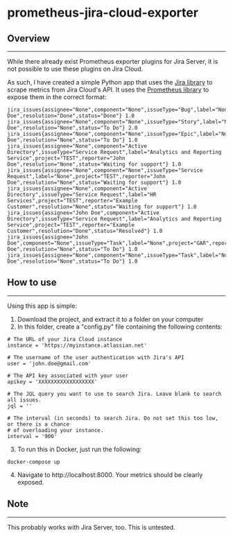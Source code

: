 # prometheus-jira-cloud-exporter
## Overview
---
While there already exist Prometheus exporter plugins for Jira Server, it is not possible to use these plugins on Jira Cloud.

As such, I have created a simple Python app that uses the [Jira library](https://github.com/pycontribs/jira) to scrape metrics from Jira Cloud's API. It uses the [Prometheus library](https://github.com/prometheus/client_python) to expose them in the correct format:

```
jira_issues{assignee="None",component="None",issueType="Bug",label="None",project="TTT",reporter="John Doe",resolution="Done",status="Done"} 1.0
jira_issues{assignee="None",component="None",issueType="Story",label="None",project="TTT",reporter="John Doe",resolution="None",status="To Do"} 2.0
jira_issues{assignee="None",component="None",issueType="Epic",label="None",project="TTT",reporter="John Doe",resolution="None",status="To Do"} 1.0
jira_issues{assignee="None",component="Active Directory",issueType="Service Request",label="Analytics and Reporting Service",project="TEST",reporter="John Doe",resolution="None",status="Waiting for support"} 1.0
jira_issues{assignee="None",component="None",issueType="Service Request",label="None",project="TEST",reporter="John Doe",resolution="None",status="Waiting for support"} 1.0
jira_issues{assignee="None",component="Active Directory",issueType="Service Request",label="HR Services",project="TEST",reporter="Example Customer",resolution="None",status="Waiting for support"} 1.0
jira_issues{assignee="John Doe",component="Active Directory",issueType="Service Request",label="Analytics and Reporting Service",project="TEST",reporter="Example Customer",resolution="Done",status="Resolved"} 1.0
jira_issues{assignee="John Doe",component="None",issueType="Task",label="None",project="GAR",reporter="John Doe",resolution="None",status="To Do"} 1.0
jira_issues{assignee="None",component="None",issueType="Task",label="None",project="GAR",reporter="John Doe",resolution="None",status="To Do"} 1.0
```

## How to use
---
Using this app is simple:

1. Download the project, and extract it to a folder on your computer
2. In this folder, create a "config.py" file containing the following contents:
```
# The URL of your Jira Cloud instance
instance = 'https://myinstance.atlassian.net'

# The username of the user authentication with Jira's API
user = 'john.doe@gmail.com'

# The API key associated with your user
apikey = 'XXXXXXXXXXXXXXXXXX'

# The JQL query you want to use to search Jira. Leave blank to search all issues.
jql = ''

# The interval (in seconds) to search Jira. Do not set this too low, or there is a chance
# of overloading your instance.
interval = '900'
```
3. To run this in Docker, just run the following:
```
docker-compose up
```
4. Navigate to http://localhost:8000. Your metrics should be clearly exposed.

## Note
---
This probably works with Jira Server, too. This is untested.